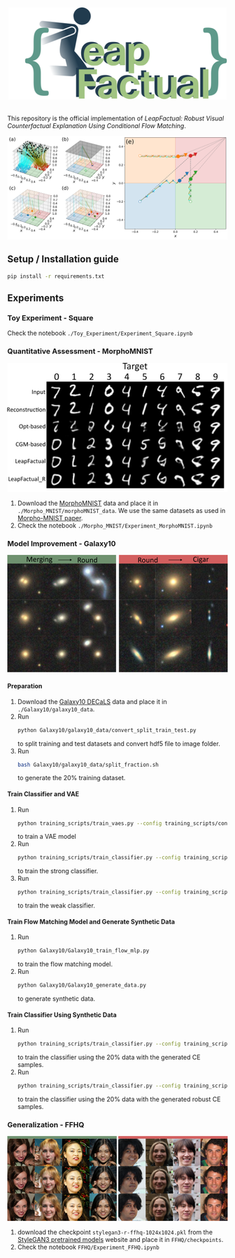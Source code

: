 <h1>
<p align="center">
    <img src="asserts/leapfactual_logo_.png" alt="LeapFactual logo" width="500"/>
</p>
</h1>

This repository is the official implementation of _LeapFactual: Robust Visual Counterfactual Explanation Using Conditional Flow Matching_.

<!-- <img src="./asserts/final_demo.png" alt="drawing" width="500"/> -->
![demo](./asserts/final_demo.png)

## Setup / Installation guide
```bash
pip install -r requirements.txt
```

## Experiments
### Toy Experiment - Square
Check the notebook `./Toy_Experiment/Experiment_Square.ipynb`

### Quantitative Assessment - MorphoMNIST
<!-- <img src="./asserts/MorphoMNIST_examples.png" alt="drawing" width="300"/> -->
![morphoMNIST](./asserts/MorphoMNIST_examples.png)

1. Download the [MorphoMNIST](https://github.com/dccastro/Morpho-MNIST?tab=readme-ov-file#datasets) data and place it in `./Morpho_MNIST/morphoMNIST_data`. We use the same datasets as used in [Morpho-MNIST paper](https://arxiv.org/abs/1809.10780).
2. Check the notebook `./Morpho_MNIST/Experiment_MorphoMNIST.ipynb`


### Model Improvement - Galaxy10
<!-- <img src="./asserts/galaxy_examples.png" alt="drawing" width="350"/> -->
![galaxy](./asserts/galaxy_examples.png)

#### Preparation
1. Download the [Galaxy10 DECaLS](https://astronn.readthedocs.io/en/latest/galaxy10.html) data and place it in `./Galaxy10/galaxy10_data`.
2. Run 
   ```bash
   python Galaxy10/galaxy10_data/convert_split_train_test.py
   ```
   to split training and test datasets and convert hdf5 file to image folder.
3. Run 
   ```bash
   bash Galaxy10/galaxy10_data/split_fraction.sh
   ```
   to generate the 20% training dataset.

#### Train Classifier and VAE
1. Run 
   ```bash
   python training_scripts/train_vaes.py --config training_scripts/configs/galaxy10_vae.yaml
   ``` 
   to train a VAE model
2. Run 
   ```bash
   python training_scripts/train_classifier.py --config training_scripts/configs/galaxy10_vgg_100.yaml
   ``` 
   to train the strong classifier.
3. Run 
   ```bash
   python training_scripts/train_classifier.py --config training_scripts/configs/galaxy10_vgg_20.yaml
   ``` 
   to train the weak classifier.
#### Train Flow Matching Model and Generate Synthetic Data
1. Run 
   ```bash
   python Galaxy10/Galaxy10_train_flow_mlp.py
   ``` 
   to train the flow matching model.
2. Run 
   ```bash 
   python Galaxy10/Galaxy10_generate_data.py
   ``` 
   to generate synthetic data.
#### Train Classifier Using Synthetic Data
1. Run 
   ```bash 
   python training_scripts/train_classifier.py --config training_scripts/configs/galaxy10_vgg_syn_CE.yaml
   ```  
   to train the classifier using the 20% data with the generated CE samples.
2. Run 
   ```bash 
   python training_scripts/train_classifier.py --config training_scripts/configs/galaxy10_vgg_syn_robustCE.yaml
   ``` 
   to train the classifier using the 20% data with the generated robust CE samples.



### Generalization - FFHQ
<!-- <img src="./asserts/FFHQ_compare.png" alt='drawing' width = "500"/> -->
![galaxy](./asserts/FFHQ_compare.png)

1. download the checkpoint `stylegan3-r-ffhq-1024x1024.pkl` from the [StyleGAN3 pretrained models](https://catalog.ngc.nvidia.com/orgs/nvidia/teams/research/models/stylegan3/files) website and place it in `FFHQ/checkpoints`.
2. Check the notebook `FFHQ/Experiment_FFHQ.ipynb`
